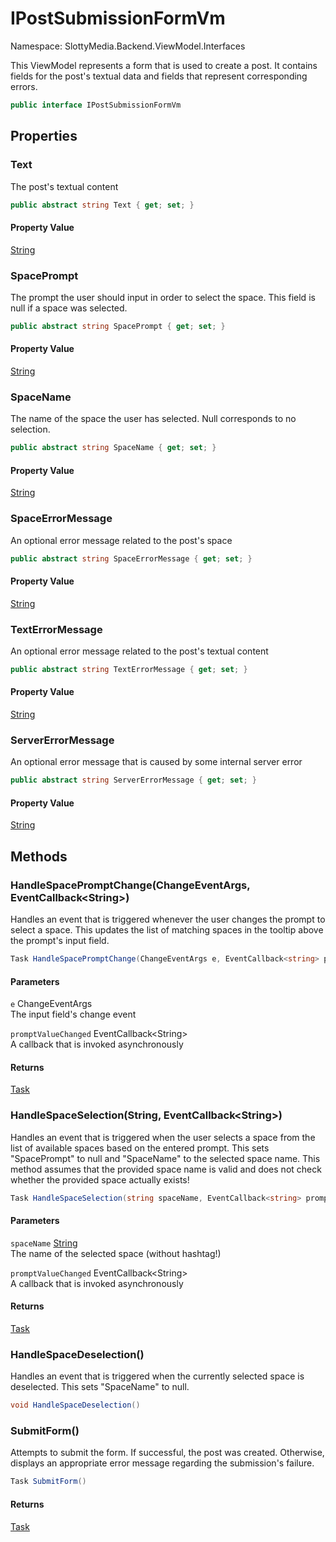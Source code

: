 # IPostSubmissionFormVm

Namespace: SlottyMedia.Backend.ViewModel.Interfaces

This ViewModel represents a form that is used to create a post.
 It contains fields for the post's textual data and fields that
 represent corresponding errors.

```csharp
public interface IPostSubmissionFormVm
```

## Properties

### **Text**

The post's textual content

```csharp
public abstract string Text { get; set; }
```

#### Property Value

[String](https://docs.microsoft.com/en-us/dotnet/api/system.string)<br>

### **SpacePrompt**

The prompt the user should input in order to select the space. This field is null if a space was selected.

```csharp
public abstract string SpacePrompt { get; set; }
```

#### Property Value

[String](https://docs.microsoft.com/en-us/dotnet/api/system.string)<br>

### **SpaceName**

The name of the space the user has selected. Null corresponds to no selection.

```csharp
public abstract string SpaceName { get; set; }
```

#### Property Value

[String](https://docs.microsoft.com/en-us/dotnet/api/system.string)<br>

### **SpaceErrorMessage**

An optional error message related to the post's space

```csharp
public abstract string SpaceErrorMessage { get; set; }
```

#### Property Value

[String](https://docs.microsoft.com/en-us/dotnet/api/system.string)<br>

### **TextErrorMessage**

An optional error message related to the post's textual content

```csharp
public abstract string TextErrorMessage { get; set; }
```

#### Property Value

[String](https://docs.microsoft.com/en-us/dotnet/api/system.string)<br>

### **ServerErrorMessage**

An optional error message that is caused by some internal server error

```csharp
public abstract string ServerErrorMessage { get; set; }
```

#### Property Value

[String](https://docs.microsoft.com/en-us/dotnet/api/system.string)<br>

## Methods

### **HandleSpacePromptChange(ChangeEventArgs, EventCallback&lt;String&gt;)**

Handles an event that is triggered whenever the user changes the prompt to select a space.
 This updates the list of matching spaces in the tooltip above the prompt's input field.

```csharp
Task HandleSpacePromptChange(ChangeEventArgs e, EventCallback<string> promptValueChanged)
```

#### Parameters

`e` ChangeEventArgs<br>
The input field's change event

`promptValueChanged` EventCallback&lt;String&gt;<br>
A callback that is invoked asynchronously

#### Returns

[Task](https://docs.microsoft.com/en-us/dotnet/api/system.threading.tasks.task)<br>

### **HandleSpaceSelection(String, EventCallback&lt;String&gt;)**

Handles an event that is triggered when the user selects a space from the list of available spaces
 based on the entered prompt. This sets "SpacePrompt" to null and "SpaceName" to the selected space name.
 This method assumes that the provided space name is valid and does not check whether the provided space
 actually exists!

```csharp
Task HandleSpaceSelection(string spaceName, EventCallback<string> promptValueChanged)
```

#### Parameters

`spaceName` [String](https://docs.microsoft.com/en-us/dotnet/api/system.string)<br>
The name of the selected space (without hashtag!)

`promptValueChanged` EventCallback&lt;String&gt;<br>
A callback that is invoked asynchronously

#### Returns

[Task](https://docs.microsoft.com/en-us/dotnet/api/system.threading.tasks.task)<br>

### **HandleSpaceDeselection()**

Handles an event that is triggered when the currently selected space is deselected.
 This sets "SpaceName" to null.

```csharp
void HandleSpaceDeselection()
```

### **SubmitForm()**

Attempts to submit the form. If successful, the post was created.
 Otherwise, displays an appropriate error message regarding the submission's
 failure.

```csharp
Task SubmitForm()
```

#### Returns

[Task](https://docs.microsoft.com/en-us/dotnet/api/system.threading.tasks.task)<br>
